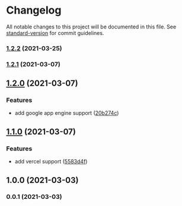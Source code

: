 # Changelog

All notable changes to this project will be documented in this file. See [standard-version](https://github.com/conventional-changelog/standard-version) for commit guidelines.

### [1.2.2](https://github.com/Kikobeats/req-country/compare/v1.2.1...v1.2.2) (2021-03-25)

### [1.2.1](https://github.com/Kikobeats/req-country/compare/v1.2.0...v1.2.1) (2021-03-07)

## [1.2.0](https://github.com/Kikobeats/req-country/compare/v1.1.0...v1.2.0) (2021-03-07)


### Features

* add google app engine support ([20b274c](https://github.com/Kikobeats/req-country/commit/20b274c7047ede4b63f51b9435946066317d4b73))

## [1.1.0](https://github.com/Kikobeats/req-country/compare/v1.0.0...v1.1.0) (2021-03-07)


### Features

* add vercel support ([5583d4f](https://github.com/Kikobeats/req-country/commit/5583d4fac54ed93c4629c55074cccb2bc873b26b))

## 1.0.0 (2021-03-03)

### 0.0.1 (2021-03-03)
